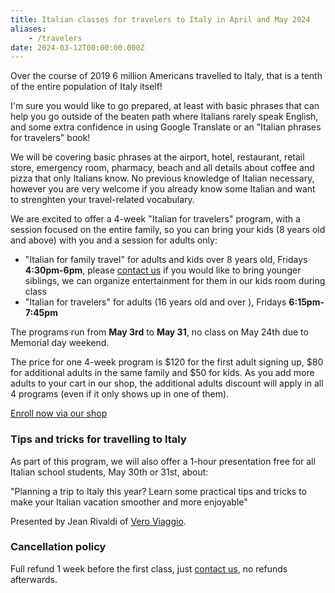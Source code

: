```yaml
---
title: Italian classes for travelers to Italy in April and May 2024
aliases:
    - /travelers
date: 2024-03-12T00:00:00.000Z
---
```


Over the course of 2019 6 million Americans travelled to Italy, that is a tenth of the entire population of Italy itself!

I'm sure you would like to go prepared, at least with basic phrases that can help you go outside of the beaten path where Italians rarely speak English, and some extra confidence in using Google Translate or an "Italian phrases for travelers" book!

We will be covering basic phrases at the airport, hotel, restaurant, retail store, emergency room, pharmacy, beach and all details about coffee and pizza that only Italians know. No previous knowledge of Italian necessary, however you are very welcome if you already know some Italian and want to strenghten your travel-related vocabulary.

We are excited to offer a 4-week "Italian for travelers" program, with a session focused on the entire family, so you can bring your kids (8 years old and above) with you and a session for adults only:

* "Italian for family travel" for adults and kids over 8 years old, Fridays **4:30pm-6pm**, please [contact us](/contact) if you would like to bring younger siblings, we can organize entertainment for them in our kids room during class
* "Italian for travelers" for adults (16 years old and over ), Fridays **6:15pm-7:45pm**

The programs run from **May 3rd** to **May 31**, no class on May 24th due to Memorial day weekend.

The price for one 4-week program is $120 for the first adult signing up, $80 for additional adults in the same family and $50 for kids.
As you add more adults to your cart in our shop, the additional adults discount will apply in all 4 programs (even if it only shows up in one of them).

<div class="tc">
<a href="https://italianschoolsd.square.site/shop/italian-for-travelers/HIZJQCNGIMD7FJ26PVOPURRQ" class="btn raise">Enroll now via our shop</a>
</div>

### Tips and tricks for travelling to Italy

As part of this program, we will also offer a 1-hour presentation free for all Italian school students, May 30th or 31st, about:

"Planning a trip to Italy this year? Learn some practical tips and tricks to make your Italian vacation smoother and more enjoyable"

Presented by Jean Rivaldi of [Vero Viaggio](https://veroviaggio.com).

### Cancellation policy

Full refund 1 week before the first class, just [contact us](/contact), no refunds afterwards.
